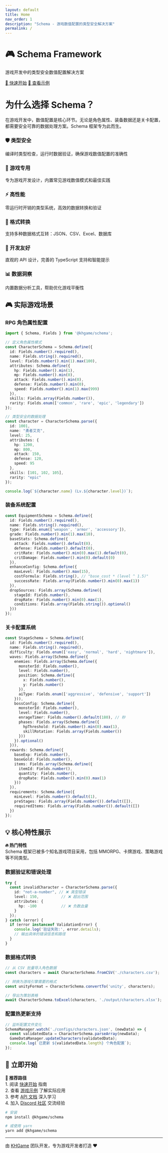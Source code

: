 ```yaml
---
layout: default
title: Home
nav_order: 1
description: "Schema - 游戏数值配置的类型安全解决方案"
permalink: /
---
```


<div class="hero-section">
  <div class="container">
    <h1 class="text-center">🎮 Schema Framework</h1>
    <p class="text-center lead">游戏开发中的类型安全数值配置解决方案</p>
    <div class="text-center">
      <a href="./quick-start" class="btn btn-primary btn-lg mr-3">🚀 快速开始</a>
      <a href="./examples" class="btn btn-outline-light btn-lg">📖 查看示例</a>
    </div>
  </div>
</div>

# 为什么选择 Schema？

在游戏开发中，数值配置是核心环节。无论是角色属性、装备数据还是关卡配置，都需要安全可靠的数据处理方案。Schema 框架专为此而生。

<div class="grid">
  <div class="grid-item">
    <h3>🛡️ 类型安全</h3>
    <p>编译时类型检查，运行时数据验证，确保游戏数值配置的准确性</p>
  </div>
  
  <div class="grid-item">
    <h3>🎯 游戏专用</h3>
    <p>专为游戏开发设计，内置常见游戏数值模式和最佳实践</p>
  </div>
  
  <div class="grid-item">
    <h3>⚡ 高性能</h3>
    <p>零运行时开销的类型系统，高效的数据转换和验证</p>
  </div>
  
  <div class="grid-item">
    <h3>🔄 格式转换</h3>
    <p>支持多种数据格式互转：JSON、CSV、Excel、数据库</p>
  </div>
  
  <div class="grid-item">
    <h3>🎨 开发友好</h3>
    <p>直观的 API 设计，完善的 TypeScript 支持和智能提示</p>
  </div>
  
  <div class="grid-item">
    <h3>📊 数据洞察</h3>
    <p>内置数据分析工具，帮助优化游戏平衡性</p>
  </div>
</div>

## 🎮 实际游戏场景

### RPG 角色属性配置

```typescript
import { Schema, Fields } from '@khgame/schema';

// 定义角色属性模式
const CharacterSchema = Schema.define({
  id: Fields.number().required(),
  name: Fields.string().required(),
  level: Fields.number().min(1).max(100),
  attributes: Schema.define({
    hp: Fields.number().min(1),
    mp: Fields.number().min(0),
    attack: Fields.number().min(0),
    defense: Fields.number().min(0),
    speed: Fields.number().min(1).max(999)
  }),
  skills: Fields.array(Fields.number()),
  rarity: Fields.enum(['common', 'rare', 'epic', 'legendary'])
});

// 类型安全的数据处理
const character = CharacterSchema.parse({
  id: 1001,
  name: "勇者艾克",
  level: 25,
  attributes: {
    hp: 1200,
    mp: 800,
    attack: 150,
    defense: 120,
    speed: 95
  },
  skills: [101, 102, 105],
  rarity: "epic"
});

console.log(`${character.name} (Lv.${character.level})`);
```

### 装备系统配置

```typescript
const EquipmentSchema = Schema.define({
  id: Fields.number().required(),
  name: Fields.string().required(),
  type: Fields.enum(['weapon', 'armor', 'accessory']),
  grade: Fields.number().min(1).max(10),
  baseStats: Schema.define({
    attack: Fields.number().default(0),
    defense: Fields.number().default(0),
    critRate: Fields.number().min(0).max(1).default(0),
    critDamage: Fields.number().min(0).default(0)
  }),
  enhanceConfig: Schema.define({
    maxLevel: Fields.number().max(15),
    costFormula: Fields.string(), // "base_cost * (level ^ 1.5)"
    successRate: Fields.array(Fields.number().min(0).max(1))
  }),
  dropSources: Fields.array(Schema.define({
    stageId: Fields.number(),
    dropRate: Fields.number().min(0).max(1),
    conditions: Fields.array(Fields.string()).optional()
  }))
});
```

### 关卡配置系统

```typescript
const StageSchema = Schema.define({
  id: Fields.number().required(),
  name: Fields.string().required(),
  difficulty: Fields.enum(['easy', 'normal', 'hard', 'nightmare']),
  waves: Fields.array(Schema.define({
    enemies: Fields.array(Schema.define({
      monsterId: Fields.number(),
      level: Fields.number(),
      position: Schema.define({
        x: Fields.number(),
        y: Fields.number()
      }),
      aiType: Fields.enum(['aggressive', 'defensive', 'support'])
    })),
    bossConfig: Schema.define({
      monsterId: Fields.number(),
      level: Fields.number(),
      enrageTimer: Fields.number().default(180), // 秒
      phases: Fields.array(Schema.define({
        hpThreshold: Fields.number().min(0).max(1),
        skillRotation: Fields.array(Fields.number())
      }))
    }).optional()
  })),
  rewards: Schema.define({
    baseExp: Fields.number(),
    baseGold: Fields.number(),
    items: Fields.array(Schema.define({
      itemId: Fields.number(),
      quantity: Fields.number(),
      dropRate: Fields.number().min(0).max(1)
    }))
  }),
  requirements: Schema.define({
    minLevel: Fields.number().default(1),
    preStages: Fields.array(Fields.number()).default([]),
    requiredItems: Fields.array(Fields.number()).default([])
  })
});
```

## 💡 核心特性展示

<div class="callout">
<strong>🔥 热门特性</strong><br>
Schema 框架已被多个知名游戏项目采用，包括 MMORPG、卡牌游戏、策略游戏等不同类型。
</div>

### 数据验证和错误处理

```typescript
try {
  const invalidCharacter = CharacterSchema.parse({
    id: "not-a-number", // ❌ 类型错误
    level: 150,          // ❌ 超出范围
    attributes: {
      hp: -100           // ❌ 负数血量
    }
  });
} catch (error) {
  if (error instanceof ValidationError) {
    console.log('验证失败:', error.details);
    // 输出具体的错误信息和路径
  }
}
```

### 数据格式转换

```typescript
// 从 CSV 批量导入角色数据
const characters = await CharacterSchema.fromCSV('./characters.csv');

// 转换为游戏引擎需要的格式
const unityFormat = CharacterSchema.convertTo('unity', characters);

// 导出为策划表格
await CharacterSchema.toExcel(characters, './output/characters.xlsx');
```

### 配置热更新支持

```typescript
// 监听配置文件变化
SchemaManager.watch('./configs/characters.json', (newData) => {
  const validatedData = CharacterSchema.parseArray(newData);
  GameDataManager.updateCharacters(validatedData);
  console.log(`已更新 ${validatedData.length} 个角色配置`);
});
```

## 🚀 立即开始

<div class="callout success">
<strong>💎 推荐路径</strong><br>
1. 阅读 <a href="./quick-start">快速开始</a> 指南<br>
2. 查看 <a href="./examples">游戏示例</a> 了解实际应用<br>
3. 参考 <a href="./api">API 文档</a> 深入学习<br>
4. 加入 <a href="https://discord.gg/schema-gaming">Discord 社区</a> 交流经验
</div>

```bash
# 安装
npm install @khgame/schema

# 或使用 yarn
yarn add @khgame/schema
```

---

<div class="text-center mt-5">
  <p class="text-muted">
    由 <a href="https://github.com/khgame">KHGame</a> 团队开发，专为游戏开发者打造 ❤️
  </p>
</div> 